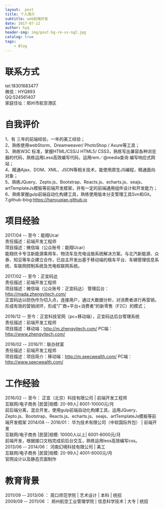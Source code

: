 ```yaml
---
layout:  post
title: 个人简介
subtitle: web前端开发
date: 2017-07-12
author: hyq
header-img: img/post-bg-re-vs-ng2.jpg
catalog: true
tags:
    - Blog
---
```


# 联系方式
tel:18301683477<br/>
微信：HYQ893<br/>
QQ:524561407<br/>
家庭住址：郑州市航空港区

# 自我评价

1、有 三年的前端经验，一年的美工经验；<br/>
2、熟练使用webStorm、Dreamweaver/ PhotoShop / Axure等工具；<br/>
3、熟练W3C 标准，掌握HTML/CSS/J HTML5/ CSS3，熟练写出兼容各种浏览器的代码，熟练运用Less高效编写代码，运用rem／@media查询 编写响应式网站；<br/>
4、精通Ajax、DOM、XML、JSON等相关技术，能使用原生JS编程，精通面向对象；<br/>
5、熟练JQuery、Zepto.js、Bootstrap、Reacts.js、echarts.js、seajs、artTemplateJs模板等前端开发框架，并有一定的前端通用组件设计和开发能力；<br/>
6、熟练掌握gulp前端自动化构建工具，熟练使用版本分支管理工具Svn和Git。<br/>
7.github-blog:https://hanyuqian.github.io<br/>

# 项目经验
2017/04 -- 至今：能翔Ucar<br/>
责任描述：前端开发工程师<br/>
项目描述：微信端（公众账号：能翔Ucar） <br/>
能翔优卡专注新能源乘用车、物流车及充电设施系统解决方案。与北汽新能源、众泰、知豆等车企建立合作，已自主开发出基于移动端的租车平台、车辆管理信息系统、车联网控制系统及充电桩联网系统。<br/>

2017/02 -- 至今：正宜码达<br/>
责任描述：前端开发工程师<br/>
项目描述：微信端（公众账号：正宜码达）  管理后台：http://mada.zhengyitech.com/ <br/>
正宜码达以防伪作为切入点，连接用户，通过大数据分析，对消费者进行再营销，形成有效的营销闭环，形成“厂商+平台+消费者”的新零售（F2C）的模式；<br/>

2016/12 -- 至今：正宜科技官网（pc+移动端），正宜码达后台管理系统<br/>
责任描述：前端开发工程师<br/>
项目描述：移动端：http://m.zhengyitech.com/  PC端：http://www.zhengyitech.com/<br/> 

2016/02 -- 2016/11：联办财富<br/>
责任描述：前端开发工程师<br/>
项目描述：项目简介：移动端：http://m.seecwealth.com/  PC端：http://www.seecwealth.com/<br/>


# 工作经验

2016/02 -- 至今：	正宜（北京）科技有限公司 | 前端开发工程师<br/>
互联网/电子商务 |民营|规模: 20-99人| 8001-10000元/月<br/>
前后端分离，混合开发，使用gulp前端自动化构建工具，运用JQuery、Zepto.js、Bootstrap、Reacts.js、echarts.js、seajs、artTemplateJs模板等前端开发框架
2014/08 -- 2016/01：	华为技术有限公司（中软国际外包） | 前端开发<br/>
互联网/电子商务 |民营|规模: 10000人以上| 6001-8000元/月<br/>
前端开发，根据接口文档完成前后台交互，熟练运用less高效编写css。<br/>
2013/06 -- 2014/06：	河南幻境科技有限公司 | 美工<br/>
互联网/电子商务 |民营|规模: 20-99人| 4001-6000元/月<br/>
官网设计以及静态页面制作<br/>

# 教育背景

2011/09 -- 2013/06 ： 周口师范学院 | 艺术设计 | 本科 | 统招<br/>
2009/09 -- 2011/06 ： 郑州航空工业管理学院 | 信息科学技术 | 大专 | 统招<br/>
